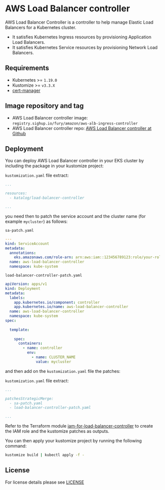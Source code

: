 # AWS Load Balancer controller

<!-- <KFD-DOCS> -->

AWS Load Balancer Controller is a controller to help manage Elastic Load Balancers for a Kubernetes cluster.

- It satisfies Kubernetes Ingress resources by provisioning Application Load Balancers.
- It satisfies Kubernetes Service resources by provisioning Network Load Balancers.

## Requirements

- Kubernetes >= `1.19.0`
- Kustomize >= `v3.3.X`
- [cert-manager][cert-manager]

## Image repository and tag

* AWS Load Balancer controller image: `registry.sighup.io/fury/amazon/aws-alb-ingress-controller`
* AWS Load Balancer controller repo: [AWS Load Balancer controller at Github][github]

## Deployment

You can deploy AWS Load Balancer controller in your EKS cluster by including the package in your kustomize project:

`kustomization.yaml` file extract:
```yaml
...

resources:
  - katalog/load-balancer-controller

...
```

you need then to patch the service account and the cluster name (for example `mycluster`) as follows:

`sa-patch.yaml`
```yaml
---
kind: ServiceAccount
metadata:
  annotations:
    eks.amazonaws.com/role-arn: arn:aws:iam::123456789123:role/your-role-name
  name: aws-load-balancer-controller
  namespace: kube-system
```

`load-balancer-controller-patch.yaml`
```yaml
apiVersion: apps/v1
kind: Deployment
metadata:
  labels:
    app.kubernetes.io/component: controller
    app.kubernetes.io/name: aws-load-balancer-controller
  name: aws-load-balancer-controller
  namespace: kube-system
spec:
  
  template:
   
    spec:
      containers:
        - name: controller
          env:
            - name: CLUSTER_NAME
              value: mycluster
```

and then add on the `kustomization.yaml` file the patches:

`kustomization.yaml` file extract:
```yaml
...

patchesStrategicMerge:
  - sa-patch.yaml
  - load-balancer-controller-patch.yaml

...
```

Refer to the Terraform module [iam-for-load-balancer-controller](../../modules/iam-for-load-balancer-controller) to create the
IAM role and the kustomize patches as outputs.

You can then apply your kustomize project by running the following command:

```bash
kustomize build | kubectl apply -f -
```

<!-- Links -->

[cert-manager]: https://github.com/sighupio/fury-kubernetes-ingress/tree/master/katalog/cert-manager 
[github]: https://github.com/kubernetes-sigs/aws-load-balancer-controller/

<!-- </KFD-DOCS> -->

## License

For license details please see [LICENSE](../../LICENSE)


